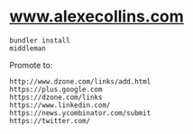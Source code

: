 www.alexecollins.com
====================

	bundler install
	middleman

Promote to:

	http://www.dzone.com/links/add.html
	https://plus.google.com
	https://dzone.com/links
	https://www.linkedin.com/
	https://news.ycombinator.com/submit
	https://twitter.com/
